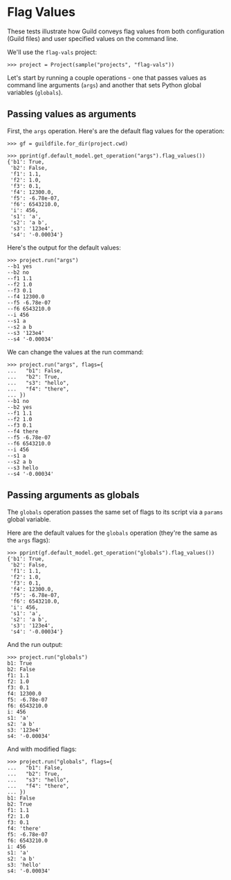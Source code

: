 # Flag Values

These tests illustrate how Guild conveys flag values from both
configuration (Guild files) and user specified values on the command
line.

We'll use the `flag-vals` project:

    >>> project = Project(sample("projects", "flag-vals"))

Let's start by running a couple operations - one that passes values as
command line arguments (`args`) and another that sets Python global
variables (`globals`).

## Passing values as arguments

First, the `args` operation. Here's are the default flag values for
the operation:

    >>> gf = guildfile.for_dir(project.cwd)

    >>> pprint(gf.default_model.get_operation("args").flag_values())
    {'b1': True,
     'b2': False,
     'f1': 1.1,
     'f2': 1.0,
     'f3': 0.1,
     'f4': 12300.0,
     'f5': -6.78e-07,
     'f6': 6543210.0,
     'i': 456,
     's1': 'a',
     's2': 'a b',
     's3': '123e4',
     's4': '-0.00034'}

Here's the output for the default values:

    >>> project.run("args")
    --b1 yes
    --b2 no
    --f1 1.1
    --f2 1.0
    --f3 0.1
    --f4 12300.0
    --f5 -6.78e-07
    --f6 6543210.0
    --i 456
    --s1 a
    --s2 a b
    --s3 '123e4'
    --s4 '-0.00034'

We can change the values at the run command:

    >>> project.run("args", flags={
    ...   "b1": False,
    ...   "b2": True,
    ...   "s3": "hello",
    ...   "f4": "there",
    ... })
    --b1 no
    --b2 yes
    --f1 1.1
    --f2 1.0
    --f3 0.1
    --f4 there
    --f5 -6.78e-07
    --f6 6543210.0
    --i 456
    --s1 a
    --s2 a b
    --s3 hello
    --s4 '-0.00034'

## Passing arguments as globals

The `globals` operation passes the same set of flags to its script via
a `params` global variable.

Here are the default values for the `globals` operation (they're the
same as the `args` flags):

    >>> pprint(gf.default_model.get_operation("globals").flag_values())
    {'b1': True,
     'b2': False,
     'f1': 1.1,
     'f2': 1.0,
     'f3': 0.1,
     'f4': 12300.0,
     'f5': -6.78e-07,
     'f6': 6543210.0,
     'i': 456,
     's1': 'a',
     's2': 'a b',
     's3': '123e4',
     's4': '-0.00034'}

And the run output:

    >>> project.run("globals")
    b1: True
    b2: False
    f1: 1.1
    f2: 1.0
    f3: 0.1
    f4: 12300.0
    f5: -6.78e-07
    f6: 6543210.0
    i: 456
    s1: 'a'
    s2: 'a b'
    s3: '123e4'
    s4: '-0.00034'

And with modified flags:

    >>> project.run("globals", flags={
    ...   "b1": False,
    ...   "b2": True,
    ...   "s3": "hello",
    ...   "f4": "there",
    ... })
    b1: False
    b2: True
    f1: 1.1
    f2: 1.0
    f3: 0.1
    f4: 'there'
    f5: -6.78e-07
    f6: 6543210.0
    i: 456
    s1: 'a'
    s2: 'a b'
    s3: 'hello'
    s4: '-0.00034'
